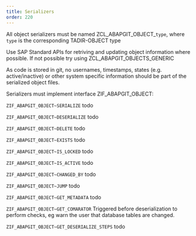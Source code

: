 ```yaml
---
title: Serializers
order: 220
---
```


All object serializers must be named ZCL_ABAPGIT_OBJECT_`type`, where `type` is the corresponding TADIR-OBJECT type

Use SAP Standard APIs for retriving and updating object information where possible.
If not possible try using ZCL_ABAPGIT_OBJECTS_GENERIC

As code is stored in git, no usernames, timestamps, states (e.g. active/inactive) or other system specific information should be part of the serialized object files.

Serializers must implement interface ZIF_ABAPGIT_OBJECT:

``ZIF_ABAPGIT_OBJECT~SERIALIZE`` 
todo

``ZIF_ABAPGIT_OBJECT~DESERIALIZE`` 
todo

``ZIF_ABAPGIT_OBJECT~DELETE`` 
todo

``ZIF_ABAPGIT_OBJECT~EXISTS`` 
todo

``ZIF_ABAPGIT_OBJECT~IS_LOCKED`` 
todo

``ZIF_ABAPGIT_OBJECT~IS_ACTIVE`` 
todo

``ZIF_ABAPGIT_OBJECT~CHANGED_BY`` 
todo

``ZIF_ABAPGIT_OBJECT~JUMP`` 
todo

``ZIF_ABAPGIT_OBJECT~GET_METADATA`` 
todo

``ZIF_ABAPGIT_OBJECT~GET_COMARATOR`` 
Triggered before deserialization to perform checks, eg warn the user that database tables are changed.

``ZIF_ABAPGIT_OBJECT~GET_DESERIALIZE_STEPS`` 
todo
